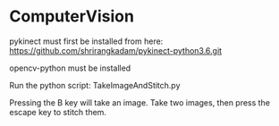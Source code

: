 # ComputerVision

pykinect must first be installed from here: https://github.com/shrirangkadam/pykinect-python3.6.git

opencv-python must be installed

Run the python script: TakeImageAndStitch.py

Pressing the B key will take an image. Take two images, then press the escape key to stitch them. 
